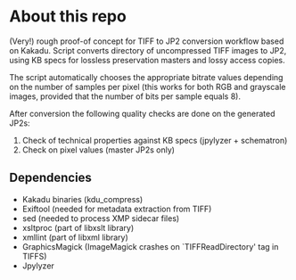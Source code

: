 # About this repo

(Very!) rough proof-of concept for TIFF to JP2 conversion workflow
based on Kakadu. Script converts directory of uncompressed TIFF images
to JP2, using KB specs for lossless preservation masters and lossy access
copies.

The script automatically chooses the appropriate bitrate values depending
on the number of samples per pixel (this works for both RGB and grayscale
images, provided that the number of bits per sample equals 8).

After conversion the following quality checks are done on the generated JP2s:

1. Check of technical properties against KB specs (jpylyzer + schematron)
2. Check on pixel values (master JP2s only)

## Dependencies

- Kakadu binaries (kdu_compress)
- Exiftool (needed for metadata extraction from TIFF)
- sed (needed to process XMP sidecar files)
- xsltproc (part of libxslt library)
- xmllint (part of libxml library)
- GraphicsMagick (ImageMagick crashes on `TIFFReadDirectory' tag in TIFFS)
- Jpylyzer
